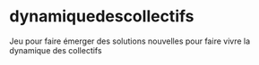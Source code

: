 # dynamiquedescollectifs
Jeu pour faire émerger des solutions nouvelles pour faire vivre la dynamique des collectifs
